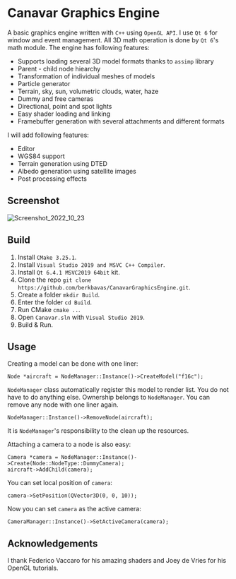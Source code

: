 # Canavar Graphics Engine

A basic graphics engine written with `C++` using `OpenGL API`.
I use `Qt 6` for window and event management.
All 3D math operation is done by `Qt 6`'s math module.
The engine has following features:
- Supports loading several 3D model formats thanks to `assimp` library
- Parent - child node hiearchy
- Transformation of individual meshes of models
- Particle generator
- Terrain, sky, sun, volumetric clouds, water, haze
- Dummy and free cameras
- Directional, point and spot lights
- Easy shader loading and linking
- Framebuffer generation with several attachments and different formats 

I will add following features:
- Editor
- WGS84 support
- Terrain generation using DTED
- Albedo generation using satellite images
- Post processing effects

## Screenshot
![Screenshot_2022_10_23](https://user-images.githubusercontent.com/53399385/210186793-719e9705-a4c3-439a-89b6-d2181f6b91d7.png)

## Build
1) Install `CMake 3.25.1`.
2) Install `Visual Studio 2019 and MSVC C++ Compiler`.
3) Install `Qt 6.4.1 MSVC2019 64bit` kit.
4) Clone the repo `git clone https://github.com/berkbavas/CanavarGraphicsEngine.git`.
5) Create a folder `mkdir Build`.
6) Enter the folder `cd Build`.
7) Run CMake `cmake ..`.
8) Open `Canavar.sln` with `Visual Studio 2019`.
9) Build & Run.

## Usage
Creating a model can be done with one liner:
```
Node *aircraft = NodeManager::Instance()->CreateModel("f16c");
```
`NodeManager` class automatically register this model to render list. You do not have to do anything else.
Ownership belongs to `NodeManager`. You can remove any node with one liner again.
```
NodeManager::Instance()->RemoveNode(aircraft);
```
It is `NodeManager`'s responsibility to the clean up the resources.

Attaching a camera to a node is also easy:
```
Camera *camera = NodeManager::Instance()->Create(Node::NodeType::DummyCamera);
aircraft->AddChild(camera);
```
You can set local position of `camera`:

```
camera->SetPosition(QVector3D(0, 0, 10));
```
Now you can set `camera` as the active camera:

```
CameraManager::Instance()->SetActiveCamera(camera);
```

## Acknowledgements
I thank Federico Vaccaro for his amazing shaders and Joey de Vries for his OpenGL tutorials.
